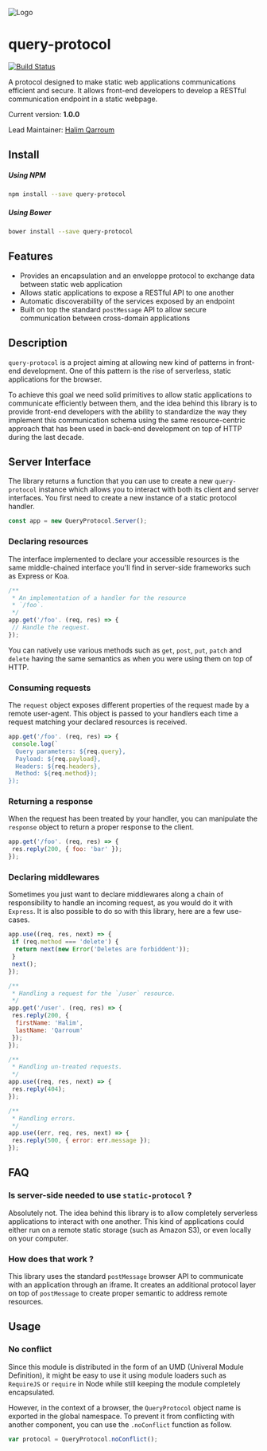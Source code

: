 ![Logo](https://s.yimg.com/lq/i/us/pps/yql128.gif)

# query-protocol
[![Build Status](https://travis-ci.org/HQarroum/query-protocol.svg?branch=master)](https://travis-ci.org/HQarroum/query-protocol)

A protocol designed to make static web applications communications efficient and secure. It allows front-end developers to develop a RESTful communication endpoint in a static webpage.

Current version: **1.0.0**

Lead Maintainer: [Halim Qarroum](mailto:hqm.post@gmail.com)

## Install

##### Using NPM

```bash
npm install --save query-protocol
```

##### Using Bower

```bash
bower install --save query-protocol
```

## Features

 - Provides an encapsulation and an enveloppe protocol to exchange data between static web application
 - Allows static applications to expose a RESTful API to one another
 - Automatic discoverability of the services exposed by an endpoint
 - Built on top the standard `postMessage` API to allow secure communication between cross-domain applications

## Description

`query-protocol` is a project aiming at allowing new kind of patterns in front-end development. One of this pattern is the rise of serverless, static applications for the browser.

To achieve this goal we need solid primitives to allow static applications to communicate efficiently between them, and the idea behind this library is to provide front-end developers with the ability to standardize the way they implement this communication schema using the same resource-centric approach that has been used in back-end development on top of HTTP during the last decade.

## Server Interface

The library returns a function that you can use to create a new `query-protocol` instance which allows you to interact with both its client and server interfaces. You first need to create a new instance of a static protocol handler.

```js
const app = new QueryProtocol.Server();
```

### Declaring resources

The interface implemented to declare your accessible resources is the same middle-chained interface you'll find in server-side frameworks such as Express or Koa.

```js
/**
 * An implementation of a handler for the resource
 * `/foo`.
 */
app.get('/foo'. (req, res) => {
 // Handle the request.
});
```

You can natively use various methods such as `get`, `post`, `put`, `patch` and `delete` having the same semantics as when you were using them on top of HTTP.

### Consuming requests

The `request` object exposes different properties of the request made by a remote user-agent. This object is passed to your handlers each time a request matching your declared resources is received.

```js
app.get('/foo'. (req, res) => {
 console.log(`
  Query parameters: ${req.query},
  Payload: ${req.payload},
  Headers: ${req.headers},
  Method: ${req.method});
});
```

### Returning a response

When the request has been treated by your handler, you can manipulate the `response` object to return a proper response to the client.

```js
app.get('/foo'. (req, res) => {
 res.reply(200, { foo: 'bar' });
});
```

### Declaring middlewares

Sometimes you just want to declare middlewares along a chain of responsibility to handle an incoming request, as you would do it with `Express`. It is also possible to do so with this library, here are a few use-cases.

```js
app.use((req, res, next) => {
 if (req.method === 'delete') {
  return next(new Error('Deletes are forbiddent'));
 }
 next();
});

/**
 * Handling a request for the `/user` resource.
 */
app.get('/user'. (req, res) => {
 res.reply(200, {
  firstName: 'Halim',
  lastName: 'Qarroum'
 });
});

/**
 * Handling un-treated requests.
 */
app.use((req, res, next) => {
 res.reply(404);
});

/**
 * Handling errors.
 */
app.use((err, req, res, next) => {
 res.reply(500, { error: err.message });
});
```

## FAQ

### Is server-side needed to use `static-protocol` ?

Absolutely not. The idea behind this library is to allow completely serverless applications to interact with one another. This kind of applications could either run on a remote static storage (such as Amazon S3), or even locally on your computer.

### How does that work ?

This library uses the standard `postMessage` browser API to communicate with an application through an iframe. It creates an additional protocol layer on top of `postMessage` to create proper semantic to address remote resources.

## Usage



### No conflict

Since this module is distributed in the form of an UMD (Univeral Module Definition), it might be easy to use it using module loaders such as `RequireJS` or `require` in Node while still keeping the module completely encapsulated.

However, in the context of a browser, the `QueryProtocol` object name is exported in the global namespace. To prevent it from conflicting with another component, you can use the `.noConflict` function as follow.

```javascript
var protocol = QueryProtocol.noConflict();
```
